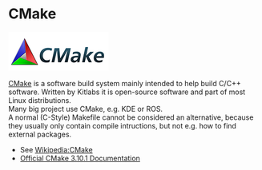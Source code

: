 
CMake 
======

![CMake](../../misc/cmake_logo-main.png)

[CMake]("https://cmake.org/") is a software build system mainly intended to help build C/C++ software. Written by Kitlabs it is open-source software and part of most Linux distributions.   
Many big project use CMake, e.g. KDE or ROS.   
A normal (C-Style) Makefile cannot be considered an alternative, because they usually only contain compile intructions, but not e.g. how to find external packages.  
* See [Wikipedia:CMake](https://en.wikipedia.org/wiki/CMake)  
* [Official CMake 3.10.1 Documentation](https://cmake.org/cmake/help/v3.10/manual/cmake.1.html)  


